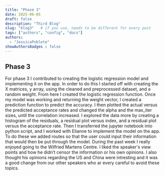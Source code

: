 ```yaml
---
title: "Phase 3"
date: 2025-06-05
draft: false
description: "Third Blog"
slug: "blog3"   # if you use, needs to be different for every post
tags: ["authors", "config", "docs"]
authors:
  - "JessicaPoblete"
showAuthorsBadges : false
---
```


## Phase 3

For phase 3 I contributed to creating the logistic regression model and implementing it on the app. In order to do this I started off with creating the X matrices, y array, using the cleaned and preprocessed dataset, and a random weight. From here I created the logistic regression function. Once my model was working and returning the weight vector, I created a prediction function to predict the accuracy. I then plotted the actual versus the predicted acceptance rates and changed the alpha and the max_iter sizes, until the correlation increased. I explored the data more by creating a histogram of the residuals, a residual plot versus index, and a residual plot versus the acceptance rate. Then I transferred the jupyter notebook into python script, and I worked with Elianne to implement the model on the app. To do these we added routes so that the user could input their information that would then be put through the model.
During the past week I really enjoyed going to the Wilfried Martens Centre. I liked the speaker's view points and how he didn’t censor the information or his own opinions. I also thought his opinions regarding the US and China were intresting and it was a good change from our other speakers who ar every careful to avoid these topics.

